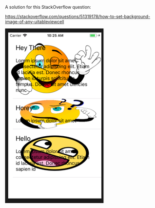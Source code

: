 A solution for this StackOverflow question:

https://stackoverflow.com/questions/51319178/how-to-set-background-image-of-any-uitableviewcell

![Screenshot](https://raw.githubusercontent.com/tony42/TestTableCellBackground/master/image/screenshot.png)

